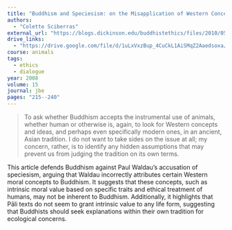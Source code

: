 ```yaml
---
title: "Buddhism and Speciesism: on the Misapplication of Western Concepts to Buddhist Beliefs"
authors:
  - "Colette Sciberras"
external_url: "https://blogs.dickinson.edu/buddhistethics/files/2010/05/sciberras-article.pdf"
drive_links:
  - "https://drive.google.com/file/d/1uLxVxzBup_4CuCkL1AiSMqZ2Aaedsoxa/view?usp=sharing"
course: animals
tags:
  - ethics
  - dialogue
year: 2008
volume: 15
journal: jbe 
pages: "215--240"
---
```


> To ask whether Buddhism accepts the instrumental use of animals, whether human or otherwise is, again, to look for Western concepts and ideas, and perhaps even specifically modern ones, in an ancient, Asian tradition. I do not want to take sides on the issue at all; my concern, rather, is to identify any hidden assumptions that may prevent us from judging the tradition on its own terms.

This article defends Buddhism against Paul Waldau’s accusation of speciesism, arguing that Waldau incorrectly attributes certain Western moral concepts to Buddhism. It suggests that these concepts, such as intrinsic moral value based on specific traits and ethical treatment of humans, may not be inherent to Buddhism. Additionally, it highlights that Pāli texts do not seem to grant intrinsic value to any life form, suggesting that Buddhists should seek explanations within their own tradition for ecological concerns.